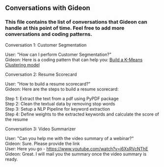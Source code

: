 ## Conversations with Gideon  
### This file contains the list of conversations that Gideon can handle at this point of time. Feel free to add more conversations and coding patterns.

Conversation 1: Customer Segmentation   

User: "How can I perform Customer Segmentation?"  
Gideon: Here is a coding pattern that can help you: [Build a K-Means Clustering model](ml-code-patterns/model%20training/customer_segmentation_plotly) 

Conversation 2: Resume Scorecard   

User: "How to build a resume scorecard?"  
Gideon: Here are the steps to build a resume scorecard:  

Step 1: Extract the text from a pdf using PyPDF package  
Step 2: Clean the textual data by removing stop words   
Step 3: Setup a NLP Pipeline for keyword extraction   
Step 4: Define weights to the extracted keywords and calculate the score of the resume  

Conversation 3: Video Summarizer  

User: "Can you help me with the video summary of a webinar?"  
Gideon: Sure. Please provide the link  
User: Here you go - https://www.youtube.com/watch?v=i6XsRVcNThE  
Gideon: Great. I will mail you the summary once the video summary is ready.  

